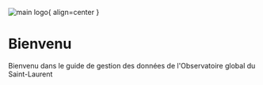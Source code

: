 ![main logo](assets/cioos-national_EN_W-01.png){ align=center }

# Bienvenu

Bienvenu dans le guide de gestion des données de l'Observatoire global du Saint-Laurent

